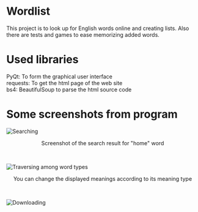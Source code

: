 # Wordlist
This project is to look up for English words online and creating lists. Also there are tests and games to ease memorizing added words.

# Used libraries
PyQt: To form the graphical user interface<br/>
requests: To get the html page of the web site<br/>
bs4: BeautifulSoup to parse the html source code
# Some screenshots from program

![Searching](https://i.ibb.co/f8W10MD/ss1.png)
<p align="center">
Screenshot of the search result for "home" word
<p/>
<br/>

![Traversing among word types](https://i.ibb.co/n1BhVW6/ss2.png)
<p align="center">
You can change the displayed meanings according to its meaning type 
<p/>
<br/>


![Downloading](https://i.ibb.co/fd02jh2/ss3.png)
